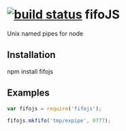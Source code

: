 [![build status](https://secure.travis-ci.org/zacgeis/fifoJS.png)](http://travis-ci.org/zacgeis/fifoJS)
fifoJS
======

Unix named pipes for node

## Installation

npm install fifojs
        
## Examples

```javascript
var fifojs = require('fifojs');

fifojs.mkfifo('tmp/expipe', 0777); 
```
